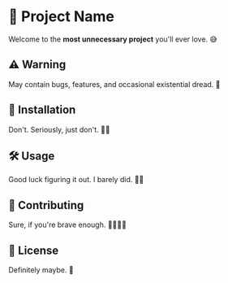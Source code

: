 # 🚀 Project Name

Welcome to the **most unnecessary project** you'll ever love. 😅

## ⚠️ Warning

May contain bugs, features, and occasional existential dread. 🤯

## 💾 Installation

Don't. Seriously, just don't. 🙅‍♂️

## 🛠️ Usage

Good luck figuring it out. I barely did. 🤷‍♂️

## 🤝 Contributing

Sure, if you're brave enough. 🦸‍♂️🦸‍♀️

## 📜 License

Definitely maybe. 🤔
